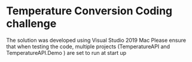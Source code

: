 # Temperature Conversion Coding challenge
The solution was developed using Visual Studio 2019 Mac
Please ensure that when testing the code, multiple projects (TemperatureAPI and TemperatureAPI.Demo ) are set to run at start up
